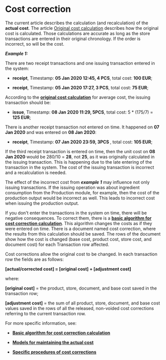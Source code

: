 # Cost correction

The current article describes the calculation (and recalculation) of the <b>actual cost</b>. The article [Original cost calculation](https://docs.erp.net/tech/modules/logistics/concepts/goods-cost/original-cost-calculation/index.html?q=Original%20Cost%20Calculation) describes how the </b>original cost</b> is calculated. Those calculations are accurate as long as the store transactions are entered in their original chronology. If the order is incorrect, so will be the cost.

<b><i>Example 1:</b></i>

There are two receipt transactions and one issuing transaction entered in the system:

- <b>receipt</b>, Timestamp: <b>05 Jan 2020 12:45, 4 PCS</b>, total cost: <b>100 EUR</b>;

- <b>receipt</b>, Timestamp: <b>05 Jan 2020 17:27, 3 PCS</b>, total cost: <b>75 EUR</b>;

According to the **[original cost calculation](https://docs.erp.net/tech/modules/logistics/concepts/goods-cost/original-cost-calculation/index.html?q=Original%20Cost%20Calculation)** for average cost, the issuing transaction should be:

- <b>issue</b>, Timestamp: <b>08 Jan 2020 11:29, 5PCS</b>, total cost: 5 * (175/7) = <b>125 EUR</b>;

There is another receipt transaction not entered on time. It happened on <b>07 Jan 2020</b>  and was entered on <b>08 Jan 2020</b>:

- <b>receipt</b>, Timestamp: <b>07 Jan 2020 23:59, 3PCS </b>, total cost: <b>105 EUR</b>;

If the third receipt transaction is entered on time, then the unit cost on <b>08 Jan 2020</b> would be 280/10 = <b>28</b>, not <b>25</b>, as it was originally calculated in the issuing transaction. This is happening due to the late entering of the transaction in the system. The cost of the issuing transaction is incorrect and a recalculation is needed.

The effect of the incorrect cost from <b><i>example 1</b></i> may influence not only issuing transactions. If the issuing operation was about ingredient consumption from the Production module, for example, then the cost of the production output would be incorrect as well. This leads to incorrect cost when issuing the production output.

If you don't enter the transactions in the system on time, there will be negative consequences. To correct them, there is a **[basic algorithm for cost correction calculation](https://docs.erp.net/tech/modules/logistics/concepts/goods-cost/cost-correction/basic-algorithm-for-cost-correction-calculation.html?q=Basic%20algorithm%20for%20cost%20correction%20calculation)**. This algorithm changes the costs as if they were entered on time. There is a document named cost correction, where the results from this calculation should be saved. Тhe rows of the document show how the cost is changed (base cost, product cost, store cost, and document cost) for each Transaction row affected.

Cost corrections allow the original cost to be changed. In each transaction row the fields are as follows:

<b>[actual/corrected cost] = [original cost] + [adjustment cost]</b>

where:

<b>[original cost]</b> = the product, store, document, and base cost saved in the transaction row;

<b>[adjustment cost]</b> = the sum of all product, store, document, and base cost values saved in the rows of all the released, non-voided cost corrections referring to the current transaction row.

For more specific information, see:

- **[Basic algorithm for cost correction calculation](https://docs.erp.net/tech/modules/logistics/concepts/goods-cost/cost-correction/basic-algorithm-for-cost-correction-calculation.html?q=Basic%20algorithm%20for%20cost%20correction%20calculation)**

- **[Models for maintaining the actual cost](https://docs.erp.net/tech/modules/logistics/concepts/goods-cost/cost-correction/models-for-maintaining-the-actual-cost.html?q=Models%20For%20Maintaining%20The%20Actual%20Cost)**

- **[Specific procedures of cost corrections](https://docs.erp.net/tech/modules/logistics/concepts/goods-cost/cost-correction/specific-procedures-of-cost-corrections.html?q=Specific%20Procedures%20of%20Cost%20Corrections)**

